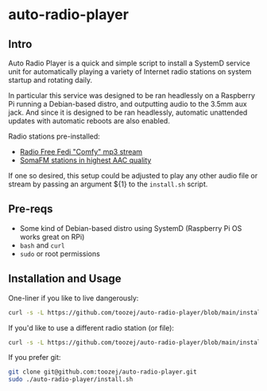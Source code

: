 # auto-radio-player


## Intro
Auto Radio Player is a quick and simple script to install a SystemD service unit for automatically playing a variety of Internet radio stations on system startup and rotating daily.

In particular this service was designed to be ran headlessly on a Raspberry Pi running a Debian-based distro, and outputting audio to the 3.5mm aux jack. And since it is designed to be ran headlessly, automatic unattended updates with automatic reboots are also enabled.

Radio stations pre-installed:
- [Radio Free Fedi "Comfy" mp3 stream](https://radiofreefedi.net/)
- [SomaFM stations in highest AAC quality](https://somafm.com/listen/)

If one so desired, this setup could be adjusted to play any other audio file or stream by passing an argument ${1} to the `install.sh` script.


## Pre-reqs
- Some kind of Debian-based distro using SystemD (Raspberry Pi OS works great on RPi)
- `bash` and `curl`
- `sudo` or root permissions


## Installation and Usage

One-liner if you like to live dangerously:
```bash
curl -s -L https://github.com/toozej/auto-radio-player/blob/main/install.sh | sudo bash
```

If you'd like to use a different radio station (or file):
```bash
curl -s -L https://github.com/toozej/auto-radio-player/blob/main/install.sh | sudo bash -s AUDIO_FILE_OR_STREAM_GOES_HERE
```

If you prefer git:
```bash
git clone git@github.com:toozej/auto-radio-player.git
sudo ./auto-radio-player/install.sh
```
